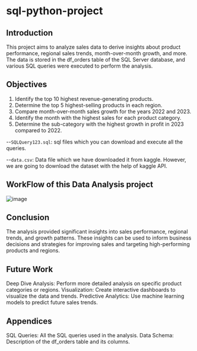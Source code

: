 # sql-python-project

## Introduction

This project aims to analyze sales data to derive insights about product performance, regional sales trends, month-over-month growth, and more. The data is stored in the df_orders table of the SQL Server database, and various SQL queries were executed to perform the analysis.

## Objectives

1. Identify the top 10 highest revenue-generating products.
2. Determine the top 5 highest-selling products in each region.
3. Compare month-over-month sales growth for the years 2022 and 2023.
4. Identify the month with the highest sales for each product category.
5. Determine the sub-category with the highest growth in profit in 2023 compared to 2022.

--`SQLQuery123.sql`: sql files which you can download and execute all the queries.

--`data.csv`: Data file which we have downloaded it from kaggle. However, we are going to download the dataset with the help of kaggle API.

## WorkFlow of this Data Analysis project
![image](https://github.com/user-attachments/assets/6cbe18e1-f03f-484f-a9a8-bd092b4638fe)

## Conclusion
The analysis provided significant insights into sales performance, regional trends, and growth patterns. These insights can be used to inform business decisions and strategies for improving sales and targeting high-performing products and regions.

## Future Work
Deep Dive Analysis: Perform more detailed analysis on specific product categories or regions.
Visualization: Create interactive dashboards to visualize the data and trends.
Predictive Analytics: Use machine learning models to predict future sales trends.

## Appendices
SQL Queries: All the SQL queries used in the analysis.
Data Schema: Description of the df_orders table and its columns.


